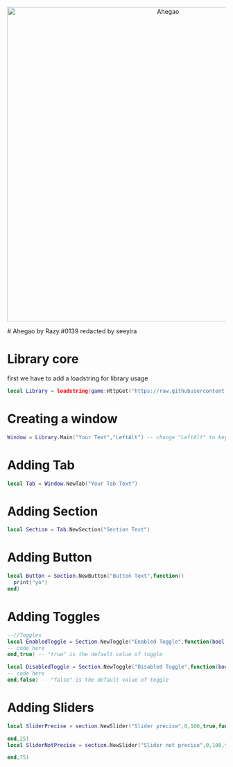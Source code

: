 <p align="center">
    <img src="https://media.tenor.com/ojPOglrv2AEAAAAM/ahegao.gif" alt="Ahegao" width="726">
</p>
# Ahegao by Razy.#0139
redacted by seeyira 

# Library core
first we have to add a loadstring for library usage

```lua
local Library = loadstring(game:HttpGet("https://raw.githubusercontent.com/Seeyyyira/seyyiro4ka/main/Ahegao.lua"))()
```


# Creating a window

```lua
Window = Library.Main("Your Text","LeftAlt") -- change "LeftAlt" to key that you want will hide gui
```

# Adding Tab
```lua
local Tab = Window.NewTab("Your Tab Text")
```
# Adding Section
```lua
local Section = Tab.NewSection("Section Text")
```

# Adding Button 
```lua
local Button = Section.NewButton("Button Text",function()
  print("yo")
end)
```

# Adding Toggles
```lua
--//Toggles
local EnabledToggle = Section.NewToggle("Enabled Toggle",function(bool)
-- code here
end,true) -- "true" is the default value of toggle

local DisabledToggle = Section.NewToggle("Disabled Toggle",function(bool)
-- code here
end,false) -- "false" is the default value of toggle
```

# Adding Sliders

```lua
local SliderPrecise = section.NewSlider("Slider precise",0,100,true,function(value)

end,25)
local SliderNotPrecise = section.NewSlider("Slider not precise",0,100,false,function(value)

end,75)
```
